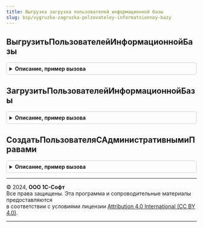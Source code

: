 ```yaml
---
title: Выгрузка загрузка пользователей информационной базы
slug: bsp/vygruzka-zagruzka-polzovateley-informatsionnoy-bazy
---
```



## ВыгрузитьПользователейИнформационнойБазы
<details style="margin: 1em 0; padding: 0.5em; border: 1px solid #ccc; border-radius: 6px;">

<summary style="font-weight: bold; cursor: pointer;">Описание, пример вызова</summary>

```bsl

Процедура ВыгрузитьПользователейИнформационнойБазы(Контейнер) Экспорт
```

Пример вызова
```bsl
ВыгрузкаЗагрузкаПользователейИнформационнойБазы.ВыгрузитьПользователейИнформационнойБазы(Контейнер) 
```
</details>

## ЗагрузитьПользователейИнформационнойБазы
<details style="margin: 1em 0; padding: 0.5em; border: 1px solid #ccc; border-radius: 6px;">

<summary style="font-weight: bold; cursor: pointer;">Описание, пример вызова</summary>

```bsl

Процедура ЗагрузитьПользователейИнформационнойБазы(Контейнер) Экспорт
```

Пример вызова
```bsl
ВыгрузкаЗагрузкаПользователейИнформационнойБазы.ЗагрузитьПользователейИнформационнойБазы(Контейнер) 
```
</details>

## СоздатьПользователяСАдминистративнымиПравами
<details style="margin: 1em 0; padding: 0.5em; border: 1px solid #ccc; border-radius: 6px;">

<summary style="font-weight: bold; cursor: pointer;">Описание, пример вызова</summary>

```bsl

Процедура СоздатьПользователяСАдминистративнымиПравами() Экспорт
```

Пример вызова
```bsl
ВыгрузкаЗагрузкаПользователейИнформационнойБазы.СоздатьПользователяСАдминистративнымиПравами());
```
</details>

---

© 2024, **ООО 1С-Софт**  
Все права защищены. Эта программа и сопроводительные материалы предоставляются  
в соответствии с условиями лицензии [Attribution 4.0 International (CC BY 4.0)](https://creativecommons.org/licenses/by/4.0/legalcode).

---
